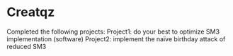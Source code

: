 # Creatqz

Completed the following projects:
Project1: do your best to optimize SM3 implementation (software)
Project2: implement the naïve birthday attack of reduced SM3
